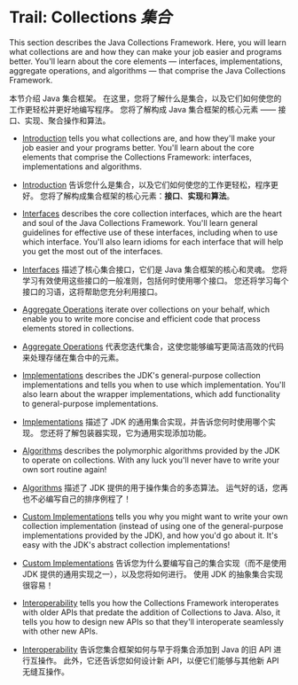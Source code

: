 # Trail: Collections _集合_


This section describes the Java Collections Framework. 
Here, you will learn what collections are and how they can make your job easier and programs better. 
You'll learn about the core elements — interfaces, implementations, aggregate operations, and algorithms — that comprise the Java Collections Framework.


本节介绍 Java 集合框架。
在这里，您将了解什么是集合，以及它们如何使您的工作更轻松并更好地编写程序。
您将了解构成 Java 集合框架的核心元素 —— 接口、实现、聚合操作和算法。


* [Introduction](https://docs.oracle.com/javase/tutorial/collections/intro/index.html) tells you what collections are, and how they'll make your job easier and your programs better. 
  You'll learn about the core elements that comprise the Collections Framework: interfaces, implementations and algorithms.

* [Introduction](intro/index.md) 告诉您什么是集合，以及它们如何使您的工作更轻松，程序更好。
  您将了解构成集合框架的核心元素：**接口**、**实现**和**算法**。

* [Interfaces](https://docs.oracle.com/javase/tutorial/collections/interfaces/index.html) describes the core collection interfaces, which are the heart and soul of the Java Collections Framework. 
  You'll learn general guidelines for effective use of these interfaces, including when to use which interface. 
  You'll also learn idioms for each interface that will help you get the most out of the interfaces.

* [Interfaces](interfaces/index.md) 描述了核心集合接口，它们是 Java 集合框架的核心和灵魂。
  您将学习有效使用这些接口的一般准则，包括何时使用哪个接口。
  您还将学习每个接口的习语，这将帮助您充分利用接口。

* [Aggregate Operations](https://docs.oracle.com/javase/tutorial/collections/streams/index.html) iterate over collections on your behalf, which enable you to write more concise and efficient code that process elements stored in collections.

* [Aggregate Operations](streams/index.md) 代表您迭代集合，这使您能够编写更简洁高效的代码来处理存储在集合中的元素。

* [Implementations](https://docs.oracle.com/javase/tutorial/collections/implementations/index.html) describes the JDK's general-purpose collection implementations and tells you when to use which implementation. 
  You'll also learn about the wrapper implementations, which add functionality to general-purpose implementations.

* [Implementations]() 描述了 JDK 的通用集合实现，并告诉您何时使用哪个实现。
  您还将了解包装器实现，它为通用实现添加功能。

* [Algorithms](https://docs.oracle.com/javase/tutorial/collections/algorithms/index.html) describes the polymorphic algorithms provided by the JDK to operate on collections. 
  With any luck you'll never have to write your own sort routine again!

* [Algorithms]() 描述了 JDK 提供的用于操作集合的多态算法。
  运气好的话，您再也不必编写自己的排序例程了！

* [Custom Implementations](https://docs.oracle.com/javase/tutorial/collections/custom-implementations/index.html) tells you why you might want to write your own collection implementation (instead of using one of the general-purpose implementations provided by the JDK), and how you'd go about it. 
  It's easy with the JDK's abstract collection implementations!

* [Custom Implementations]() 告诉您为什么要编写自己的集合实现（而不是使用 JDK 提供的通用实现之一），以及您将如何进行。
  使用 JDK 的抽象集合实现很容易！

* [Interoperability](https://docs.oracle.com/javase/tutorial/collections/interoperability/index.html) tells you how the Collections Framework interoperates with older APIs that predate the addition of Collections to Java. 
  Also, it tells you how to design new APIs so that they'll interoperate seamlessly with other new APIs.

* [Interoperability]() 告诉您集合框架如何与早于将集合添加到 Java 的旧 API 进行互操作。
  此外，它还告诉您如何设计新 API，以便它们能够与其他新 API 无缝互操作。
